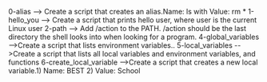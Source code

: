 0-alias --> Create a script that creates an alias.Name: ls with Value: rm *
1-hello_you --> Create a script that prints hello user, where user is the current Linux user
2-path --> Add /action to the PATH. /action should be the last directory the shell looks into when looking for a program.
4-global_variables -->Create a script that lists environment variables..
5-local_variables -->Create a script that lists all local variables and environment variables, and functions
6-create_local_variable -->Create a script that creates a new local variable.1) Name: BEST 2) Value: School
